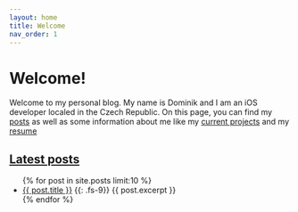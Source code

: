 ```yaml
---
layout: home
title: Welcome
nav_order: 1
---
```


# Welcome!

Welcome to my personal blog. My name is Dominik and I am an iOS developer localed in the Czech Republic. On this page, you can find my [posts](https://dominikgrodl.github.io/posts/) as well as some information about me like my [current projects]() and my [resume]()

## [Latest posts](/posts/)

<ul>
  {% for post in site.posts limit:10 %}
  <li>
   <a href="{{ post.url }}">{{ post.title }}</a> {{: .fs-9}}
   {{ post.excerpt }}
  </li>
{% endfor %}
</ul>
